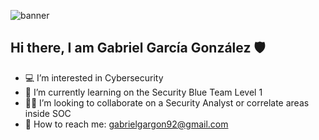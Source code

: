 ![banner](https://github.com/user-attachments/assets/9a80c599-6d95-4003-8332-56e797f2fbd0)

## Hi there, I am Gabriel García González 🛡️

- 💻 I’m interested in Cybersecurity
- 📝 I’m currently learning on the Security Blue Team Level 1 
- 👨‍💻 I’m looking to collaborate on a Security Analyst or correlate areas inside SOC
- 📧 How to reach me: gabrielgargon92@gmail.com
